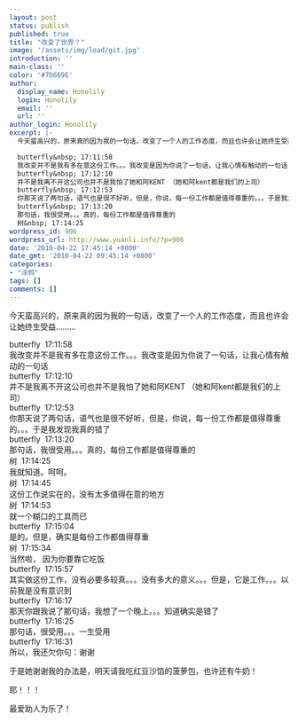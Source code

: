```yaml
---
layout: post
status: publish
published: true
title: "改变了世界？"
image: '/assets/img/load/git.jpg'
introduction: ''
main-class: ''
color: '#7D669E'
author:
  display_name: Honolily
  login: Honolily
  email: ''
  url: ''
author_login: Honolily
excerpt: |-
  今天蛮高兴的，原来真的因为我的一句话，改变了一个人的工作态度，而且也许会让她终生受益.........

  butterfly&nbsp; 17:11:58
  我改变并不是我有多在意这份工作。。。我改变是因为你说了一句话，让我心情有触动的一句话
  butterfly&nbsp; 17:12:10
  并不是我离不开这公司也并不是我怕了她和阿KENT （她和阿kent都是我们的上司）
  butterfly&nbsp; 17:12:53
  你那天说了两句话，语气也是很不好听，但是，你说，每一份工作都是值得尊重的。。。于是我发现我真的错了
  butterfly&nbsp; 17:13:20
  那句话，我很受用。。。真的，每份工作都是值得尊重的
  树&nbsp; 17:14:25
wordpress_id: 906
wordpress_url: http://www.yuanli.info/?p=906
date: '2010-04-22 17:45:14 +0800'
date_gmt: '2010-04-22 09:45:14 +0800'
categories:
- "涂鸦"
tags: []
comments: []
---
```

<p>今天蛮高兴的，原来真的因为我的一句话，改变了一个人的工作态度，而且也许会让她终生受益.........</p>
<p>butterfly&nbsp; 17:11:58<br />
我改变并不是我有多在意这份工作。。。我改变是因为你说了一句话，让我心情有触动的一句话<br />
butterfly&nbsp; 17:12:10<br />
并不是我离不开这公司也并不是我怕了她和阿KENT （她和阿kent都是我们的上司）<br />
butterfly&nbsp; 17:12:53<br />
你那天说了两句话，语气也是很不好听，但是，你说，每一份工作都是值得尊重的。。。于是我发现我真的错了<br />
butterfly&nbsp; 17:13:20<br />
那句话，我很受用。。。真的，每份工作都是值得尊重的<br />
树&nbsp; 17:14:25<a id="more"></a><a id="more-906"></a><br />
我就知道。呵呵。<br />
树&nbsp; 17:14:45<br />
这份工作说实在的，没有太多值得在意的地方<br />
树&nbsp; 17:14:53<br />
就一个糊口的工具而已<br />
butterfly&nbsp; 17:15:04<br />
是的。但是，确实是每份工作都值得尊重<br />
树&nbsp; 17:15:34<br />
当然啦， 因为你要靠它吃饭<br />
butterfly&nbsp; 17:15:57<br />
其实做这份工作，没有必要多较真。。。没有多大的意义。。。但是，它是工作。。。以前我是没有意识到<br />
butterfly&nbsp; 17:16:17<br />
那天你跟我说了那句话，我想了一个晚上。。。知道确实是错了<br />
butterfly&nbsp; 17:16:25<br />
那句话，很受用。。。一生受用<br />
butterfly&nbsp; 17:16:31<br />
所以，我还欠你句：谢谢</p>
<p>于是她谢谢我的办法是，明天请我吃红豆沙馅的菠萝包，也许还有牛奶！</p>
<p>耶！！！</p>
<p>最爱助人为乐了！</p>
